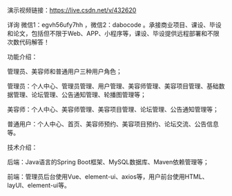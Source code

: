 演示视频链接：https://live.csdn.net/v/432620

详询 微信1：egvh56ufy7hh ，微信2：dabocode 。承接商业项目、课设、毕设和论文，包括但不限于Web、APP、小程序等，课设、毕设提供远程部署和不限次数代码解答！

功能介绍：

管理员、美容师和普通用户三种用户角色；

管理员：个人中心、管理员管理、用户管理、美容师管理、美容项目管理、基础数据管理、论坛管理、公告通知管理、轮播图管理等；

美容师：个人中心、美容师管理、美容项目管理、论坛管理、公告通知管理等；

普通用户：个人中心、首页、美容师预约、美容项目预约、论坛交流、公告信息等。

技术介绍：

后端：Java语言的Spring Boot框架、MySQL数据库、Maven依赖管理等；

前端：管理员后台使用Vue、element-ui、axios等，用户前台使用HTML、layUI、element-ui等。
